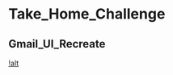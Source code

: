 # Take_Home_Challenge
## Gmail_UI_Recreate

[!alt](https://github.com/javeriatabassum145/take_home_challenge/blob/main/gmail_project/gmail.png)
